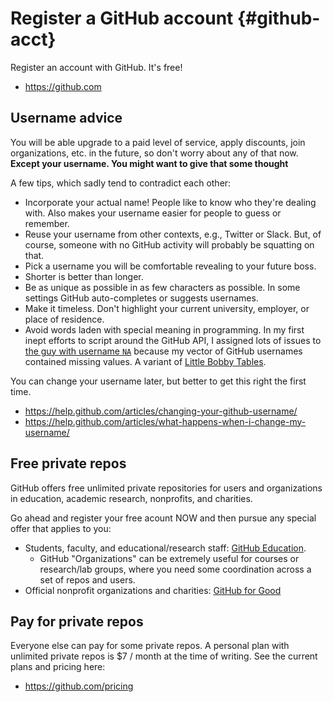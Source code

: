 # Register a GitHub account {#github-acct}

Register an account with GitHub. It's free!

  * <https://github.com>

## Username advice

You will be able upgrade to a paid level of service, apply discounts, join organizations, etc. in the future, so don't worry about any of that now. **Except your username. You might want to give that some thought**

A few tips, which sadly tend to contradict each other:

  * Incorporate your actual name! People like to know who they're dealing with. Also makes your username easier for people to guess or remember.
  * Reuse your username from other contexts, e.g., Twitter or Slack. But, of course, someone with no GitHub activity will probably be squatting on that.
  * Pick a username you will be comfortable revealing to your future boss.
  * Shorter is better than longer.
  * Be as unique as possible in as few characters as possible. In some settings GitHub auto-completes or suggests usernames.
  * Make it timeless. Don't highlight your current university, employer, or place of residence.
  * Avoid words laden with special meaning in programming. In my first inept efforts to script around the GitHub API, I assigned lots of issues to [the guy with username `NA`](https://github.com/na) because my vector of GitHub usernames contained missing values. A variant of [Little Bobby Tables](https://xkcd.com/327/).

You can change your username later, but better to get this right the first time.

  * <https://help.github.com/articles/changing-your-github-username/>
  * <https://help.github.com/articles/what-happens-when-i-change-my-username/>

## Free private repos

GitHub offers free unlimited private repositories for users and organizations in education, academic research, nonprofits, and charities.

Go ahead and register your free acount NOW and then pursue any special offer that applies to you:

  * Students, faculty, and educational/research staff: [GitHub Education](https://education.github.com).
    - GitHub "Organizations" can be extremely useful for courses or research/lab groups, where you need some coordination across a set of repos and users.
  * Official nonprofit organizations and charities: [GitHub for Good](https://github.com/nonprofit)
  
## Pay for private repos

Everyone else can pay for some private repos. A personal plan with unlimited private repos is $7 / month at the time of writing. See the current plans and pricing here:

  * <https://github.com/pricing>

